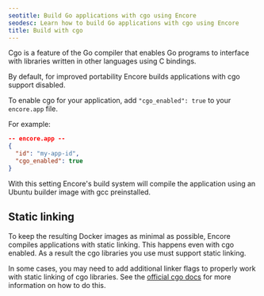 ```yaml
---
seotitle: Build Go applications with cgo using Encore
seodesc: Learn how to build Go applications with cgo using Encore
title: Build with cgo
---
```


Cgo is a feature of the Go compiler that enables Go programs to interface
with libraries written in other languages using C bindings.

By default, for improved portability Encore builds applications with cgo support disabled.

To enable cgo for your application, add `"cgo_enabled": true` to your `encore.app` file.

For example:

```json
-- encore.app --
{
  "id": "my-app-id",
  "cgo_enabled": true
}
```

With this setting Encore's build system will compile the application using an Ubuntu builder image
with gcc preinstalled.

## Static linking

To keep the resulting Docker images as minimal as possible, Encore compiles applications with static linking.
This happens even with cgo enabled. As a result the cgo libraries you use must support static linking.

In some cases, you may need to add additional linker flags to properly work with static linking of cgo libraries.
See the [official cgo docs](https://pkg.go.dev/cmd/cgo) for more information on how to do this.
